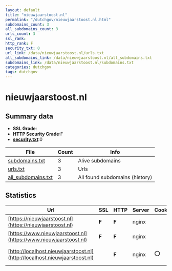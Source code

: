 ```yaml
---
layout: default
title: "nieuwjaarstoost.nl"
permalink: "/dutchgov/nieuwjaarstoost.nl.html"
subdomains_count: 3
all_subdomains_count: 3
urls_count: 3
ssl_rank: 
http_rank: F
security_txt: 0
url_link: /data/nieuwjaarstoost.nl/urls.txt
all_subdomains_link: /data/nieuwjaarstoost.nl/all_subdomains.txt
subdomains_link: /data/nieuwjaarstoost.nl/subdomains.txt
categories: dutchgov
tags: dutchgov
---
```



# nieuwjaarstoost.nl
## Summary data


 - **SSL Grade**:
 - **HTTP Security Grade**:F
 - **[security.txt](https://www.digitaleoverheid.nl/nieuws/standaard-security-txt-nu-verplicht-voor-overheid/)**:0


| File       | Count | Info |
|------------|-------|------|
|[subdomains.txt](/DutchGovScope/data/nieuwjaarstoost.nl/subdomains.txt)|3|Alive subdomains|
|[urls.txt](/DutchGovScope/data/nieuwjaarstoost.nl/urls.txt)|3|Urls|
|[all_subdomains.txt](/DutchGovScope/data/nieuwjaarstoost.nl/all_subdomains.txt)|3|All found subdomains (history)|


## Statistics


| Url | SSL | HTTP | Server | Cookie | HSTS | CORS | CTO | CSP | XFO | XXP | RP |FP| Tech |Title |
|--------|-------|-------|------|------|------|------|------|------|------|------|------|------|------|------|
|[https://nieuwjaarstoost.nl](https://nieuwjaarstoost.nl)| **F**| **F**|nginx| | | | | | | | :white_check_mark: | |Nginx|Geen webhosting...|
|[https://www.nieuwjaarstoost.nl](https://www.nieuwjaarstoost.nl)| **F**| **F**|nginx| | | | | | | | :white_check_mark: | |Nginx|Geen webhosting...|
|[http://localhost.nieuwjaarstoost.nl](http://localhost.nieuwjaarstoost.nl)| | **F**|nginx|:o: | | | | | :white_check_mark: | :white_check_mark: | :white_check_mark: | |Laravel Nginx PHP|Weakpass|

